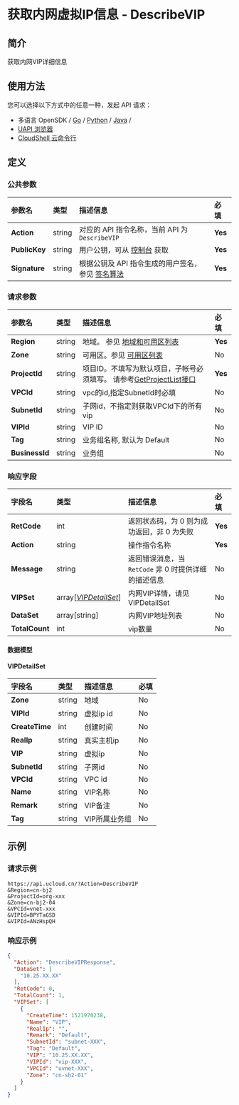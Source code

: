 # 获取内网虚拟IP信息 - DescribeVIP

## 简介

获取内网VIP详细信息






## 使用方法

您可以选择以下方式中的任意一种，发起 API 请求：
- 多语言 OpenSDK / [Go](https://github.com/ucloud/ucloud-sdk-go) / [Python](https://github.com/ucloud/ucloud-sdk-python3) / [Java](https://github.com/ucloud/ucloud-sdk-java) /
- [UAPI 浏览器](https://console.ucloud.cn/uapi/detail?id=DescribeVIP)
- [CloudShell 云命令行](https://shell.ucloud.cn/)


## 定义

### 公共参数

| 参数名 | 类型 | 描述信息 | 必填 |
|:---|:---|:---|:---|
| **Action**     | string  | 对应的 API 指令名称，当前 API 为 `DescribeVIP`                        | **Yes** |
| **PublicKey**  | string  | 用户公钥，可从 [控制台](https://console.ucloud.cn/uapi/apikey) 获取                                             | **Yes** |
| **Signature**  | string  | 根据公钥及 API 指令生成的用户签名，参见 [签名算法](api/summary/signature.md)  | **Yes** |

### 请求参数

| 参数名 | 类型 | 描述信息 | 必填 |
|:---|:---|:---|:---|
| **Region** | string | 地域。 参见 [地域和可用区列表](https://docs.ucloud.cn/api/summary/regionlist) |**Yes**|
| **Zone** | string | 可用区。参见 [可用区列表](https://docs.ucloud.cn/api/summary/regionlist) |No|
| **ProjectId** | string | 项目ID。不填写为默认项目，子帐号必须填写。 请参考[GetProjectList接口](https://docs.ucloud.cn/api/summary/get_project_list) |**Yes**|
| **VPCId** | string | vpc的id,指定SubnetId时必填 |No|
| **SubnetId** | string | 子网id，不指定则获取VPCId下的所有vip |No|
| **VIPId** | string | VIP ID |No|
| **Tag** | string | 业务组名称, 默认为 Default |No|
| **BusinessId** | string | 业务组 |No|

### 响应字段

| 字段名 | 类型 | 描述信息 | 必填 |
|:---|:---|:---|:---|
| **RetCode** | int | 返回状态码，为 0 则为成功返回，非 0 为失败 |**Yes**|
| **Action** | string | 操作指令名称 |**Yes**|
| **Message** | string | 返回错误消息，当 `RetCode` 非 0 时提供详细的描述信息 |No|
| **VIPSet** | array[[*VIPDetailSet*](#VIPDetailSet)] | 内网VIP详情，请见VIPDetailSet |No|
| **DataSet** | array[string] | 内网VIP地址列表 |No|
| **TotalCount** | int | vip数量 |No|

#### 数据模型


#### VIPDetailSet

| 字段名 | 类型 | 描述信息 | 必填 |
|:---|:---|:---|:---|
| **Zone** | string | 地域 |No|
| **VIPId** | string | 虚拟ip id |No|
| **CreateTime** | int | 创建时间 |No|
| **RealIp** | string | 真实主机ip |No|
| **VIP** | string | 虚拟ip |No|
| **SubnetId** | string | 子网id |No|
| **VPCId** | string | VPC id |No|
| **Name** | string | VIP名称 |No|
| **Remark** | string | VIP备注 |No|
| **Tag** | string | VIP所属业务组 |No|

## 示例

### 请求示例
    
```
https://api.ucloud.cn/?Action=DescribeVIP
&Region=cn-bj2
&ProjectId=org-xxx
&Zone=cn-bj2-04
&VPCId=vnet-xxx
&VIPId=BPYTaGSD
&VIPId=ANzHspQH
```

### 响应示例
    
```json
{
  "Action": "DescribeVIPResponse",
  "DataSet": [
    "10.25.XX.XX"
  ],
  "RetCode": 0,
  "TotalCount": 1,
  "VIPSet": [
    {
      "CreateTime": 1521970238,
      "Name": "VIP",
      "RealIp": "",
      "Remark": "Default",
      "SubnetId": "subnet-XXX",
      "Tag": "Default",
      "VIP": "10.25.XX.XX",
      "VIPId": "vip-XXX",
      "VPCId": "uvnet-XXX",
      "Zone": "cn-sh2-01"
    }
  ]
}
```





